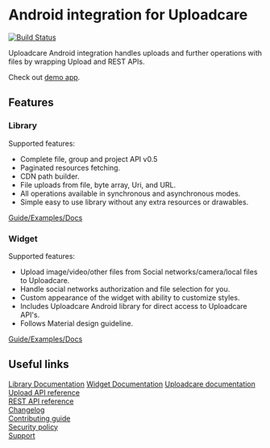 # Android integration for Uploadcare
[![Build Status](https://travis-ci.org/uploadcare/uploadcare-android.svg?branch=master)](https://travis-ci.org/uploadcare/uploadcare-android)

Uploadcare Android integration handles uploads and further operations with files by wrapping Upload and REST APIs.

Check out [demo app](/example).

## Features

### Library

Supported features:

- Complete file, group and project API v0.5
- Paginated resources fetching.
- CDN path builder.
- File uploads from file, byte array, Uri, and URL.
- All operations available in synchronous and asynchronous modes.
- Simple easy to use library without any extra resources or drawables.

[Guide/Examples/Docs](https://github.com/uploadcare/uploadcare-android/blob/master/library)

### Widget

Supported features:

- Upload image/video/other files from Social networks/camera/local files to Uploadcare.
- Handle social networks authorization and file selection for you.
- Custom appearance of the widget with ability to customize styles.
- Includes Uploadcare Android library for direct access to Uploadcare API's.
- Follows Material design guideline.

[Guide/Examples/Docs](https://github.com/uploadcare/uploadcare-android/blob/master/widget)

## Useful links

[Library Documentation](http://uploadcare.github.io/uploadcare-android/library/index.html)
[Widget Documentation](http://uploadcare.github.io/uploadcare-android/widget/index.html)
[Uploadcare documentation](https://uploadcare.com/docs/?utm_source=github&utm_medium=referral&utm_campaign=uploadcare-android)  
[Upload API reference](https://uploadcare.com/api-refs/upload-api/?utm_source=github&utm_medium=referral&utm_campaign=uploadcare-android)  
[REST API reference](https://uploadcare.com/api-refs/rest-api/?utm_source=github&utm_medium=referral&utm_campaign=uploadcare-android)  
[Changelog](https://github.com/uploadcare/uploadcare-android/blob/master/CHANGELOG.md)  
[Contributing guide](https://github.com/uploadcare/.github/blob/master/CONTRIBUTING.md)  
[Security policy](https://github.com/uploadcare/uploadcare-android/security/policy)  
[Support](https://github.com/uploadcare/.github/blob/master/SUPPORT.md)  
